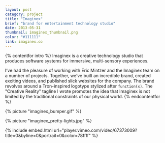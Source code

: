 ```yaml
---
layout: post
category: project
title: "Imaginex"
brief: "brand for entertainment technology studio"
date: 2013-05-31
thumbnail: imaginex_thumbnail.png
color: "#111111"
link: imaginex.co
---
```

{% contentfor intro %}
Imaginex is a creative technology studio that produces software systems for immersive, multi-sensory experiences.

I’ve had the pleasure of working with Eric Mintzer and the Imaginex team on a number of projects. Together, we’ve built an incredible brand, created exciting videos, and published slick websites for the company. The brand revolves around a Tron-inspired logotype stylized after `function(x)`. The "Creative Reality" tagline I wrote promotes the idea that Imaginex is not limited by the traditional constraints of our physical world.
{% endcontentfor %}

{% picture "imaginex_bumper.gif" %}

{% picture "imaginex_pretty-lights.jpg" %}

{% include embed.html url="player.vimeo.com/video/67373009?title=0&amp;byline=0&amp;portrait=0&amp;color=78ffff" %}

<!-- {% picture "imaginex_web-display.png" %} -->
